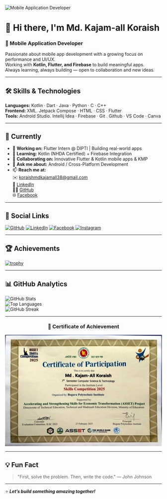 ![Mobile Application Developer](https://media.licdn.com/dms/image/v2/D4D16AQHhiVjaqlqt8w/profile-displaybackgroundimage-shrink_350_1400/B4DZk8Vj9GGkAY-/0/1757653913024?e=1760572800&v=beta&t=n2_0tjelCti2ukZ20IqYdFCVLRRyyTKFLj_H8I5qhac)

# 👋 Hi there, I'm Md. Kajam-all Koraish
### 📱 Mobile Application Developer

Passionate about mobile app development with a growing focus on performance and UI/UX.  
Working with **Kotlin, Flutter, and Firebase** to build meaningful apps.  
Always learning, always building — open to collaboration and new ideas.

---

## 🛠️ Skills & Technologies
**Languages:** Kotlin · Dart · Java · Python · C · C++  
**Frontend:** XML. Jetpack Compose · HTML · CSS · Flutter  
**Tools:** Android Studio. Intellij Idea · Firebase · Git . Github · VS Code · Canva

---

## 🚀 Currently
- 🔭 **Working on:** Flutter Intern @ DIPTI | Building real-world apps  
- 🌱 **Learning:** Kotlin (NHDA Certified) + Firebase Integration  
- 👯 **Collaborating on:** Innovative Flutter & Kotlin mobile apps & KMP 
- 💬 **Ask me about:** Android / Cross-Platform Development  
- 📫 **Reach me at:**  
  ✉️ [koraishmdkajamall38@gmail.com](mailto:koraishmdkajamall38@gmail.com)  
  🔗 [LinkedIn](https://www.linkedin.com/in/koraish3438)  
  🧑‍💻 [GitHub](https://github.com/koraish3438)  
  🌐 [Facebook](https://www.facebook.com/mdkajamall.koraish)

---

## 🌟 Social Links
[<img src="https://cdn.jsdelivr.net/npm/simple-icons@3.0.1/icons/github.svg" alt="GitHub" height="40">](https://github.com/koraish3438)
[<img src="https://cdn.jsdelivr.net/npm/simple-icons@3.0.1/icons/linkedin.svg" alt="LinkedIn" height="40">](https://www.linkedin.com/in/koraish3438/)
[<img src="https://cdn.jsdelivr.net/npm/simple-icons@3.0.1/icons/facebook.svg" alt="Facebook" height="40">](https://www.facebook.com/mdkajamall.koraish)
[<img src="https://cdn.jsdelivr.net/npm/simple-icons@3.0.1/icons/instagram.svg" alt="Instagram" height="40">](https://www.instagram.com/_koraish_/)

---

## 🏆 Achievements
[![trophy](https://github-profile-trophy.vercel.app/?username=koraish3438&theme=tokyonight&margin-w=8)](https://github.com/ryo-ma/github-profile-trophy)

---

## 📊 GitHub Analytics
![GitHub Stats](https://github-readme-stats.vercel.app/api?username=koraish3438&show_icons=true&theme=tokyonight&count_private=true)  
![Top Languages](https://github-readme-stats.vercel.app/api/top-langs/?username=koraish3438&layout=compact&theme=tokyonight)  
![GitHub Streak](https://streak-stats.vercel.app/?user=koraish3438&theme=tokyonight)


---

<h3 align="center">🏅 Certificate of Achievement</h3>

<p align="center">
  <img src="https://github.com/koraish3438/koraish3438/blob/2f39a1027cca2af310b2c694da33743cf0092c78/Asset%20certificate.jpg" alt="Certificate" width="600">
</p>

---

## 💡 Fun Fact
> "First, solve the problem. Then, write the code."
— John Johnson

---
⭐ **_Let’s build something amazing together!_**

